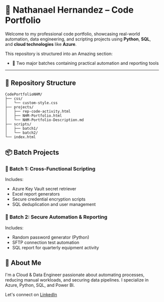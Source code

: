 # 💼 Nathanael Hernandez – Code Portfolio

Welcome to my professional code portfolio, showcasing real-world automation, data engineering, and scripting projects using **Python**, **SQL**, and **cloud technologies** like **Azure**.

This repository is structured into an Amazing section:
- 🔹 Two major batches containing practical automation and reporting tools

---

## 📂 Repository Structure

```
CodePortfolioNHM/
├── css/
│   └── custom-style.css
├── projects/
│   ├── rep-code-activity.html
│   ├── NHM-Portfolio.html
│   └── NHM-Portfolio-Description.md
├── scripts/
│   ├── batch1/
│   └── batch2/
└── index.html
```

## 📦 Batch Projects

### 🔹 Batch 1: Cross-Functional Scripting
Includes:
- Azure Key Vault secret retriever
- Excel report generators
- Secure credential encryption scripts
- SQL deduplication and user management

### 🔹 Batch 2: Secure Automation & Reporting
Includes:
- Random password generator (Python)
- SFTP connection test automation
- SQL report for quarterly equipment activity

## 👋 About Me
I'm a Cloud & Data Engineer passionate about automating processes, reducing manual workloads, and securing data pipelines. I specialize in Azure, Python, SQL, and Power BI.

Let's connect on [LinkedIn](https://www.linkedin.com/in/nathanael-j-hernandez-106a00136)
